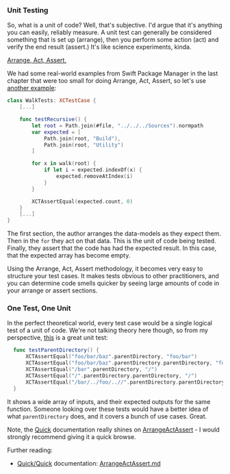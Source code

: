 ### Unit Testing

So, what is a unit of code? Well, that's subjective. I'd argue that it's anything you can easily, reliably measure. A unit test can generally be considered something that is set up (arrange), then you perform some action (act) and verify the end result (assert.) It's like science experiments, kinda.

[Arrange, Act, Assert.](http://c2.com/cgi/wiki?ArrangeActAssert)

We had some real-world examples from Swift Package Manager in the last chapter that were too small for doing Arrange, Act, Assert, so let's use [another example](https://github.com/apple/swift-package-manager/blob/30ea0a95ac18235c8f1fefae0fb8f3dc4512b55b/Tests/Utility/PathTests.swift#L96-L110):

```swift
class WalkTests: XCTestCase {
    [...]

    func testRecursive() {
        let root = Path.join(#file, "../../../Sources").normpath
        var expected = [
            Path.join(root, "Build"),
            Path.join(root, "Utility")
        ]

        for x in walk(root) {
            if let i = expected.indexOf(x) {
                expected.removeAtIndex(i)
            }
        }

        XCTAssertEqual(expected.count, 0)
    }
    [...]
}
```
The first section, the author arranges the data-models as they expect them. Then in the `for` they act on that data. This is the unit of code being tested. Finally, they assert that the code has had the expected result. In this case, that the expected array has become empty.

Using the Arrange, Act, Assert methodology, it becomes very easy to structure your test cases. It makes tests obvious to other practitioners, and you can determine code smells quicker by seeing large amounts of code in your arrange or assert sections.

### One Test, One Unit

In the perfect theoretical world, every test case would be a single logical test of a unit of code. We're not talking theory here though, so from my perspective, [this](https://github.com/apple/swift-package-manager/blob/30ea0a95ac18235c8f1fefae0fb8f3dc4512b55b/Tests/Utility/PathTests.swift#L72-L78) is a great unit test:

``` swift
  func testParentDirectory() {
      XCTAssertEqual("foo/bar/baz".parentDirectory, "foo/bar")
      XCTAssertEqual("foo/bar/baz".parentDirectory.parentDirectory, "foo")
      XCTAssertEqual("/bar".parentDirectory, "/")
      XCTAssertEqual("/".parentDirectory.parentDirectory, "/")
      XCTAssertEqual("/bar/../foo/..//".parentDirectory.parentDirectory, "/")
  }
```

It shows a wide array of inputs, and their expected outputs for the same function. Someone looking over these tests would have a better idea of what `parentDirectory` does, and it covers a bunch of use cases. Great.

Note, the [Quick](https://github.com/Quick/Quick) documentation really shines on [ArrangeActAssert](https://github.com/Quick/Quick/blob/d30f9e93402b6fcc7013c86afeb77da4c38e9f27/Documentation/en-us/ArrangeActAssert.md) - I would strongly recommend giving it a quick browse.

Further reading:

- [Quick/Quick](https://github.com/Quick/Quick/) documentation: [ArrangeActAssert.md](https://github.com/Quick/Quick/blob/d30f9e93402b6fcc7013c86afeb77da4c38e9f27/Documentation/en-us/ArrangeActAssert.md)
